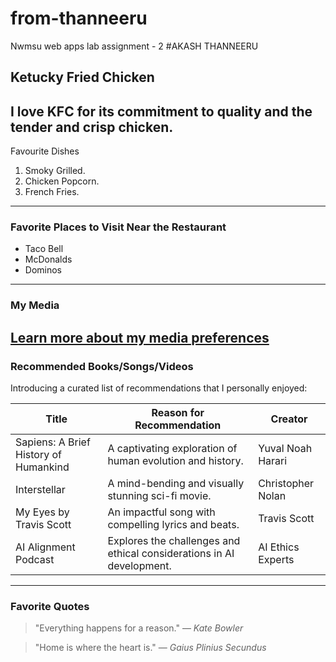 # from-thanneeru
Nwmsu web apps lab assignment - 2
#AKASH THANNEERU
## Ketucky Fried Chicken
I love KFC for its **commitment to quality** and the **tender and crisp** chicken.
--- 
Favourite Dishes
1. Smoky Grilled.
2. Chicken Popcorn.
3. French Fries.
---
### Favorite Places to Visit Near the Restaurant
- Taco Bell
- McDonalds
- Dominos
---
### My Media

[Learn more about my media preferences](MYMEDIA.md)
---
### Recommended Books/Songs/Videos

Introducing a curated list of recommendations that I personally enjoyed:

| Title                        | Reason for Recommendation                                                | Creator                |
| ---------------------------- | -------------------------------------------------------------------------| -----------------------|
| Sapiens: A Brief History of Humankind | A captivating exploration of human evolution and history.           | Yuval Noah Harari     |
| Interstellar                 | A mind-bending and visually stunning sci-fi movie.                      | Christopher Nolan     |
| My Eyes by Travis Scott      | An impactful song with compelling lyrics and beats.                    | Travis Scott           |
| AI Alignment Podcast          | Explores the challenges and ethical considerations in AI development. | AI Ethics Experts      |

---
### Favorite Quotes

> "Everything happens for a reason."
> — *Kate Bowler*

> "Home is where the heart is."
> — *Gaius Plinius Secundus*